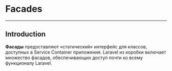# Facades
***
## Introduction
**Фасады** предоставляют «статический» интерфейс для классов, доступных в Service Container приложения. 
Laravel из коробки включает множество фасадов, обеспечивающих доступ почти ко всему функционалу Laravel.
